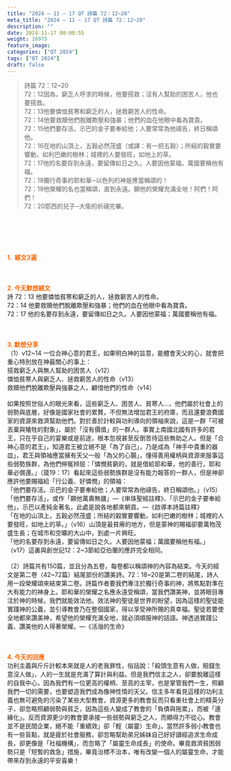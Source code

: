 ```yaml
---
title: "2024 – 11 – 17 QT 詩篇 72：12~20"
meta_title: "2024 – 11 – 17 QT 詩篇 72：12~20"
description: ""
date: 2024-11-17 00:00:55
weight: 16975
feature_image: 
categories: ["QT 2024"]
tags: ["QT 2024"]
draft: false
---
```


<blockquote>詩篇 72：12~20<br />
72：12因為，窮乏人呼求的時候，他要搭救；沒有人幫助的困苦人，他也要搭救。<br />
72：13他要憐恤貧寒和窮乏的人，拯救窮苦人的性命。<br />
72：14他要救贖他們脫離欺壓和強暴；他們的血在他眼中看為寶貴。<br />
72：15他們要存活。示巴的金子要奉給他；人要常常為他禱告，終日稱頌他。<br />
72：16在地的山頂上，五穀必然茂盛（或譯：有一把五穀）；所結的穀實要響動，如利巴嫩的樹林；城裡的人要發旺，如地上的草。<br />
72：17他的名要存到永遠，要留傳如日之久。人要因他蒙福，萬國要稱他有福。<br />
72：18獨行奇事的耶和華─以色列的神是應當稱頌的！<br />
72：19他榮耀的名也當稱頌，直到永遠。願他的榮耀充滿全地！阿們！阿們！<br />
72：20耶西的兒子─大衛的祈禱完畢。</blockquote><br />
&nbsp;<br />
<br />
&nbsp;<br />
<br />
<span style="color: #ff6600;" data-darkreader-inline-color=""><strong>1.  經文3遍</strong></span><br />
<br />
&nbsp;<br />
<br />
<span style="color: #ff6600;" data-darkreader-inline-color=""><strong>2. 今天默想經文<br />
</strong></span>詩 72：13 他要憐恤貧寒和窮乏的人，拯救窮苦人的性命。<br />
72：14 他要救贖他們脫離欺壓和強暴；他們的血在他眼中看為寶貴。<br />
72：17 他的名要存到永遠，要留傳如日之久。人要因他蒙福；萬國要稱他有福。<br />
<br />
&nbsp;<br />
<br />
<strong><span style="color: #ff6600;" data-darkreader-inline-color="">3. 默想分享<br />
</span></strong>（1）v12~14 一位合神心意的君王，如果明白神的旨意，能體會天父的心，就會把重心特別放在神最關心的事上：<br />
搭救窮乏人與無人幫助的困苦人（v12）<br />
憐恤貧寒人與窮乏人、拯救窮苦人的性命（v13）<br />
救贖他們脫離欺壓與強暴之人，顧惜他們的性命（v14）<br />
<br />
如果按照世俗人的眼光來看，這些窮乏人、困苦人、貧寒人…，他們屬於社會上的弱勢與底層，好像是國家社會的累贅，不但無法增加君王的府庫，而且還要浪費國家的資源來救濟幫助他們。對於善於計較與功利導向的領袖來說，這是一群「可被丟棄與犧牲的對象」，屬於「沒有價值」的一群人。事實上南國北國有許多的君王，只在乎自己的宴樂或是前途，根本忽視甚至反倒苦待這些無助之人。但是「合神心意的君王」，知道君王被立絕不是「為了自己」，乃是成為「神手中貴重的器皿」，君王與領袖應當擁有天父一般「為父的心腸」，懂得善用權柄與資源來服事這些弱勢族群，為他們伸冤辨屈：「憐憫貧窮的，就是借給耶和華，他的善行，耶和華必償還。」（箴19：17）看起來這些弱勢族群是沒有能力報答的一群人，但是神卻應許他要賜福給「行公義、好憐憫」的領袖：<br />
「他們要存活。示巴的金子要奉給他；人要常常為他禱告，終日稱頌他。」（v15）「他們要存活」，或作「願他萬壽無疆」―《串珠聖經註釋》、「示巴的金子要奉給他」，示巴以產純金著名，此處是說各地都來朝貢。―《啟導本詩篇註釋》<br />
「在地的山頂上，五穀必然茂盛；所結的穀實要響動，如利巴嫩的樹林；城裡的人要發旺，如地上的草。」（v16）山頂是最貧瘠的地方，但是蒙神的賜福卻要萬物茂盛生長；在城市和空曠的大山中，到處一片興旺。<br />
「他的名要存到永遠，要留傳如日之久。人要因他蒙福；萬國要稱他有福。」（v17）這裏與創世記12：2~3節給亞伯蘭的應許完全相同。<br />
<br />
（2）詩篇共有150篇，並且分為五卷，每卷都以稱頌神的內容為結束。今天的經文是第二卷（42~72篇）結尾部份的讚美詩。72：18~20是第二卷的結尾，詩人用一段榮耀頌來結束第二卷。詩篇作者要我們專注於獨行奇事的神，將焦點對準在大有能力的神身上。耶和華的榮耀之名應永遠受稱頌，當我們讚美神，並將眼目專注於神的時候，我們就能效法他。效法神的聖徒是世界的盼望，因為這樣的聖徒能實踐神的公義，並引導教會乃在整個國家，得以享受神所賜的真幸福。聖徒若要使全地都來讚美神，希望他的榮耀充滿全地，就必須順服神的話語。神透過實踐公義、讚美他的人得著榮耀。―《活潑的生命》<br />
<br />
&nbsp;<br />
<br />
<strong style="font-size: inherit;"><span style="color: #ff6600;" data-darkreader-inline-color="">4. 今天的回應<br />
</span></strong>功利主義與斤斤計較本來就是人的老我罪性，俗話說：「殺頭生意有人做，賠錢生意沒人做」，人的一生就是充滿了算計與利益。但是我們信主之人，卻要脫離這樣的自我中心，因為我們有一位更高的權柄、至高的主宰，也是掌管我們一生，照顧我們一切的需要，也要塑造我們成為像神性情的天父。信主多年看見這樣的功利主義也無可避免的污染了某些大型教會，資源更多的教會反而只看重社會上的精英分子，卻忽略照顧弱勢與貧乏，因為這些人變成了教會的「負債與拖累」，而被「邊緣化」。反而資源更少的教會要承接一些弱勢與窮乏之人，而顯得力不從心。教會並不是民間企業，絕不能「重績效」卻「輕（屬靈）生命」。當然許多弱小教會也有一些盲點，就是疲於社會服務，卻忽略幫助弟兄姊妹自己好好讀經追求生命成長，卻更像是「社福機構」，而忽略了「屬靈生命成長」的使命。畢竟救濟貧困弱勢只是「短暫的救急」措施，畢竟治標不治本，唯有改變一個人的屬靈生命，才能帶來存到永遠的平安喜樂！<br />
<br />
&nbsp;
        